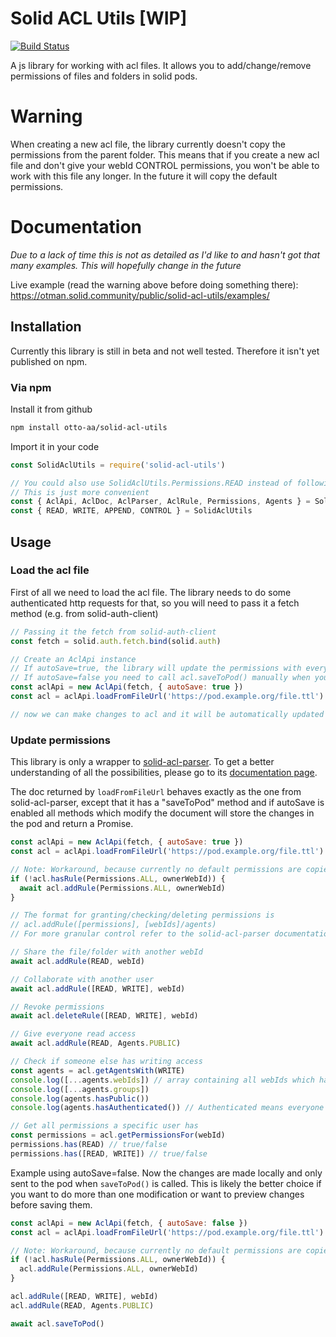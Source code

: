 # Solid ACL Utils [WIP]
[![Build Status](https://travis-ci.org/Otto-AA/solid-acl-utils.svg?branch=master)](https://travis-ci.org/Otto-AA/solid-acl-utils)

A js library for working with acl files. It allows you to add/change/remove permissions of files and folders in solid pods.

# Warning

When creating a new acl file, the library currently doesn't copy the permissions from the parent folder. This means that if you create a new acl file and don't give your webId CONTROL permissions, you won't be able to work with this file any longer. In the future it will copy the default permissions.

# Documentation
*Due to a lack of time this is not as detailed as I'd like to and hasn't got that many examples. This will hopefully change in the future*

Live example (read the warning above before doing something there): https://otman.solid.community/public/solid-acl-utils/examples/

## Installation

Currently this library is still in beta and not well tested. Therefore it isn't yet published on npm.

### Via npm

Install it from github
```sh
npm install otto-aa/solid-acl-utils
```

Import it in your code

```javascript
const SolidAclUtils = require('solid-acl-utils')

// You could also use SolidAclUtils.Permissions.READ instead of following
// This is just more convenient
const { AclApi, AclDoc, AclParser, AclRule, Permissions, Agents } = SolidAclUtils
const { READ, WRITE, APPEND, CONTROL } = SolidAclUtils
```

## Usage

### Load the acl file

First of all we need to load the acl file. The library needs to do some authenticated http requests for that, so you will need to pass it a fetch method (e.g. from solid-auth-client)

```javascript
// Passing it the fetch from solid-auth-client
const fetch = solid.auth.fetch.bind(solid.auth)

// Create an AclApi instance
// If autoSave=true, the library will update the permissions with every change you make to the acl
// If autoSave=false you need to call acl.saveToPod() manually when you are ready
const aclApi = new AclApi(fetch, { autoSave: true })
const acl = aclApi.loadFromFileUrl('https://pod.example.org/file.ttl')

// now we can make changes to acl and it will be automatically updated
```

### Update permissions

This library is only a wrapper to [solid-acl-parser](https://github.com/Otto-AA/solid-acl-parser). To get a better understanding of all the possibilities, please go to its [documentation page](https://otto-aa.github.io/solid-acl-parser/#/quickstart).

The doc returned by `loadFromFileUrl` behaves exactly as the one from solid-acl-parser, except that it has a "saveToPod" method and if autoSave is enabled all methods which modify the document will store the changes in the pod and return a Promise.

```javascript
const aclApi = new AclApi(fetch, { autoSave: true })
const acl = aclApi.loadFromFileUrl('https://pod.example.org/file.ttl')

// Note: Workaround, because currently no default permissions are copied when a new acl file is created. Not doing this could result in having no CONTROL permissions after the first acl.addRule call
if (!acl.hasRule(Permissions.ALL, ownerWebId)) {
  await acl.addRule(Permissions.ALL, ownerWebId)
}

// The format for granting/checking/deleting permissions is
// acl.addRule([permissions], [webIds]/agents)
// For more granular control refer to the solid-acl-parser documentation

// Share the file/folder with another webId
await acl.addRule(READ, webId)

// Collaborate with another user
await acl.addRule([READ, WRITE], webId)

// Revoke permissions
await acl.deleteRule([READ, WRITE], webId)

// Give everyone read access
await acl.addRule(READ, Agents.PUBLIC)

// Check if someone else has writing access
const agents = acl.getAgentsWith(WRITE)
console.log([...agents.webIds]) // array containing all webIds which have write access
console.log([...agents.groups])
console.log(agents.hasPublic())
console.log(agents.hasAuthenticated()) // Authenticated means everyone who is logged in

// Get all permissions a specific user has
const permissions = acl.getPermissionsFor(webId)
permissions.has(READ) // true/false
permissions.has([READ, WRITE]) // true/false
```

Example using autoSave=false. Now the changes are made locally and only sent to the pod when `saveToPod()` is called. This is likely the better choice if you want to do more than one modification or want to preview changes before saving them.

```javascript
const aclApi = new AclApi(fetch, { autoSave: false })
const acl = aclApi.loadFromFileUrl('https://pod.example.org/file.ttl')

// Note: Workaround, because currently no default permissions are copied when a new acl file is created. Not doing this could result in having no CONTROL permissions after the first acl.addRule call
if (!acl.hasRule(Permissions.ALL, ownerWebId)) {
  acl.addRule(Permissions.ALL, ownerWebId)
}

acl.addRule([READ, WRITE], webId)
acl.addRule(READ, Agents.PUBLIC)

await acl.saveToPod()
```